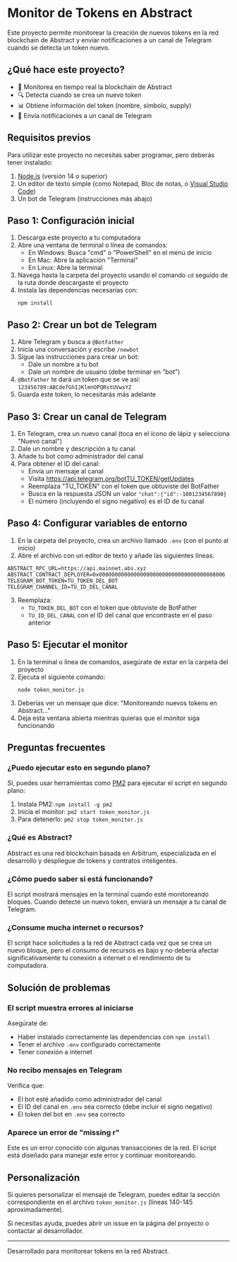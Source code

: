 # Monitor de Tokens en Abstract

Este proyecto permite monitorear la creación de nuevos tokens en la red blockchain de Abstract y enviar notificaciones a un canal de Telegram cuando se detecta un token nuevo.

## ¿Qué hace este proyecto?

- 📡 Monitorea en tiempo real la blockchain de Abstract
- 🔍 Detecta cuando se crea un nuevo token
- 📊 Obtiene información del token (nombre, símbolo, supply)
- 📱 Envía notificaciones a un canal de Telegram

## Requisitos previos

Para utilizar este proyecto no necesitas saber programar, pero deberás tener instalado:

1. [Node.js](https://nodejs.org/) (versión 14 o superior)
2. Un editor de texto simple (como Notepad, Bloc de notas, o [Visual Studio Code](https://code.visualstudio.com/))
3. Un bot de Telegram (instrucciones más abajo)

## Paso 1: Configuración inicial

1. Descarga este proyecto a tu computadora
2. Abre una ventana de terminal o línea de comandos:
   - En Windows: Busca "cmd" o "PowerShell" en el menú de inicio
   - En Mac: Abre la aplicación "Terminal"
   - En Linux: Abre la terminal
3. Navega hasta la carpeta del proyecto usando el comando `cd` seguido de la ruta donde descargaste el proyecto
4. Instala las dependencias necesarias con:
   ```
   npm install
   ```

## Paso 2: Crear un bot de Telegram

1. Abre Telegram y busca a `@BotFather`
2. Inicia una conversación y escribe `/newbot`
3. Sigue las instrucciones para crear un bot:
   - Dale un nombre a tu bot
   - Dale un nombre de usuario (debe terminar en "bot")
4. `@BotFather` te dará un token que se ve así: `123456789:ABCdefGhIJKlmnOPQRstUVwxYZ`
5. Guarda este token, lo necesitarás más adelante

## Paso 3: Crear un canal de Telegram

1. En Telegram, crea un nuevo canal (toca en el ícono de lápiz y selecciona "Nuevo canal")
2. Dale un nombre y descripción a tu canal
3. Añade tu bot como administrador del canal
4. Para obtener el ID del canal:
   - Envía un mensaje al canal
   - Visita https://api.telegram.org/botTU_TOKEN/getUpdates 
   - Reemplaza "TU_TOKEN" con el token que obtuviste del BotFather
   - Busca en la respuesta JSON un valor `"chat":{"id":-1001234567890}` 
   - El número (incluyendo el signo negativo) es el ID de tu canal

## Paso 4: Configurar variables de entorno

1. En la carpeta del proyecto, crea un archivo llamado `.env` (con el punto al inicio)
2. Abre el archivo con un editor de texto y añade las siguientes líneas:

```
ABSTRACT_RPC_URL=https://api.mainnet.abs.xyz
ABSTRACT_CONTRACT_DEPLOYER=0x0000000000000000000000000000000000008006
TELEGRAM_BOT_TOKEN=TU_TOKEN_DEL_BOT
TELEGRAM_CHANNEL_ID=TU_ID_DEL_CANAL
```

3. Reemplaza:
   - `TU_TOKEN_DEL_BOT` con el token que obtuviste de BotFather
   - `TU_ID_DEL_CANAL` con el ID del canal que encontraste en el paso anterior

## Paso 5: Ejecutar el monitor

1. En la terminal o línea de comandos, asegúrate de estar en la carpeta del proyecto
2. Ejecuta el siguiente comando:
   ```
   node token_monitor.js
   ```
3. Deberías ver un mensaje que dice: "Monitoreando nuevos tokens en Abstract..."
4. Deja esta ventana abierta mientras quieras que el monitor siga funcionando

## Preguntas frecuentes

### ¿Puedo ejecutar esto en segundo plano?

Sí, puedes usar herramientas como [PM2](https://pm2.keymetrics.io/) para ejecutar el script en segundo plano:

1. Instala PM2: `npm install -g pm2`
2. Inicia el monitor: `pm2 start token_monitor.js`
3. Para detenerlo: `pm2 stop token_monitor.js`

### ¿Qué es Abstract?

Abstract es una red blockchain basada en Arbitrum, especializada en el desarrollo y despliegue de tokens y contratos inteligentes.

### ¿Cómo puedo saber si está funcionando?

El script mostrará mensajes en la terminal cuando esté monitoreando bloques. Cuando detecte un nuevo token, enviará un mensaje a tu canal de Telegram.

### ¿Consume mucha internet o recursos?

El script hace solicitudes a la red de Abstract cada vez que se crea un nuevo bloque, pero el consumo de recursos es bajo y no debería afectar significativamente tu conexión a internet o el rendimiento de tu computadora.

## Solución de problemas

### El script muestra errores al iniciarse

Asegúrate de:
- Haber instalado correctamente las dependencias con `npm install`
- Tener el archivo `.env` configurado correctamente
- Tener conexión a internet

### No recibo mensajes en Telegram

Verifica que:
- El bot esté añadido como administrador del canal
- El ID del canal en `.env` sea correcto (debe incluir el signo negativo)
- El token del bot en `.env` sea correcto

### Aparece un error de "missing r"

Este es un error conocido con algunas transacciones de la red. El script está diseñado para manejar este error y continuar monitoreando.

## Personalización

Si quieres personalizar el mensaje de Telegram, puedes editar la sección correspondiente en el archivo `token_monitor.js` (líneas 140-145 aproximadamente).


Si necesitas ayuda, puedes abrir un issue en la página del proyecto o contactar al desarrollador.

---

Desarrollado para monitorear tokens en la red Abstract. 